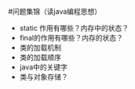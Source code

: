 #问题集锦（读java编程思想）

- static 作用有哪些？内存中的状态？
- final的作用有哪些？内存的状态？
- 类的加载机制
- 类的加载顺序
- java中的关键字
- 类与对象存储？

